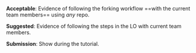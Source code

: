 <panel type="danger" header="`W5.9a` Can explain forking workflow :star:" expanded no-close>
  <include src="../../book/revisionControl/forkingWorkflow/full.md" boilerplate />
</panel>

<!-- ==================================================================================================== -->

<panel type="warning" header="`W5.9b` Can follow Forking Workflow :star::star:" expanded no-close>
  <include src="../../book/gitAndGithub/forkingWorkflow/full.md" boilerplate />
  <panel header=":dart: Evidence" expanded>

**Acceptable**: Evidence of following the forking workflow ==with the current team members== using _any_ repo.

**Suggested**: Evidence of following the steps in the LO with current team members.

**Submission**: Show during the tutorial.

  </panel>
</panel>

<!-- ==================================================================================================== -->

<panel type="success" header="`W5.9c` Can explain DRCS vs CRCS :star::star::star::star:" expanded no-close>
  <include src="../../book/revisionControl/drcsVsCrcs/full.md" boilerplate />
</panel>

<panel type="success" header="`W5.9d` Can explain feature branch flow :star::star::star::star:" expanded no-close>
  <include src="../../book/revisionControl/featureBranchFlow/full.md" boilerplate />
</panel>

<!-- ==================================================================================================== -->

<panel type="success" header="`W5.9e` Can explain centralized flow :star::star::star::star:" expanded no-close>
  <include src="../../book/revisionControl/centralizedFlow/full.md" boilerplate />
</panel>
